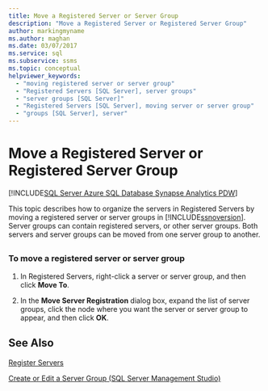 ```yaml
---
title: Move a Registered Server or Server Group
description: "Move a Registered Server or Registered Server Group"
author: markingmyname
ms.author: maghan
ms.date: 03/07/2017
ms.service: sql
ms.subservice: ssms
ms.topic: conceptual
helpviewer_keywords:
  - "moving registered server or server group"
  - "Registered Servers [SQL Server], server groups"
  - "server groups [SQL Server]"
  - "Registered Servers [SQL Server], moving server or server group"
  - "groups [SQL Server], server"
---
```


# Move a Registered Server or Registered Server Group

[!INCLUDE[SQL Server Azure SQL Database Synapse Analytics PDW](../../includes/applies-to-version/sql-asdb-asdbmi-asa-pdw.md)]

This topic describes how to organize the servers in Registered Servers by moving a registered server or  server groups in [!INCLUDE[ssnoversion](../../includes/ssnoversion-md.md)]. Server groups can contain registered servers, or other server groups. Both servers and server groups can be moved from one server group to another.  

## <a name="SSMSProcedure"></a>  

### To move a registered server or server group  

1. In Registered Servers, right-click a server or server group, and then click **Move To**.  
  
2. In the **Move Server Registration** dialog box, expand the list of server groups, click the node where you want the server or server group to appear, and then click **OK**.  

## See Also

[Register Servers](./register-servers.md)

[Create or Edit a Server Group &#40;SQL Server Management Studio&#41;](./create-or-edit-a-server-group-sql-server-management-studio.md)

